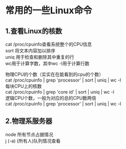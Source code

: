 # 常用的一些Linux命令
## 1.查看Linux的核数
cat /proc/cpuinfo查看系统整个的CPU信息\
sort 将文本内容加以排序\
uniq 用于检查和删除其中重复的行\
wc用于计算字数，其中wc -l用于计算行数

物理CPU的个数（实实在在能看到的cpu的个数）\
cat /proc/cpuinfo | grep 'processor' | sort | uniq | wc -l\
每块CPU上的核数\
cat /proc/cpuinfo | grep 'core id' | sort | uniq | wc -l\
逻辑CPU个数，一般为对应的总的CPU数两倍\
cat /proc/cpuinfo | grep 'processor' | sort | uniq | wc -l

## 2.物理系服务器
node 所有节点占据情况\
j (-a) (所有人)队列情况查看